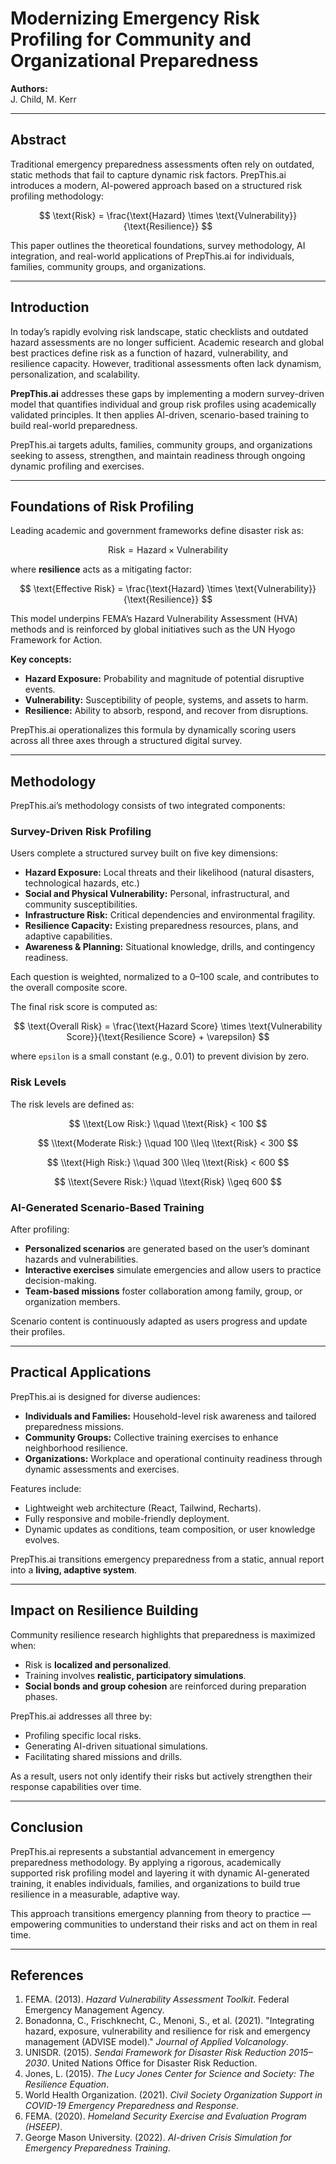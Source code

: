# Modernizing Emergency Risk Profiling for Community and Organizational Preparedness

**Authors:**  
J. Child, M. Kerr

---

## Abstract

Traditional emergency preparedness assessments often rely on outdated, static methods that fail to capture dynamic risk factors. PrepThis.ai introduces a modern, AI-powered approach based on a structured risk profiling methodology:

$$
\text{Risk} = \frac{\text{Hazard} \times \text{Vulnerability}}{\text{Resilience}}
$$

This paper outlines the theoretical foundations, survey methodology, AI integration, and real-world applications of PrepThis.ai for individuals, families, community groups, and organizations.

---

## Introduction

In today’s rapidly evolving risk landscape, static checklists and outdated hazard assessments are no longer sufficient. Academic research and global best practices define risk as a function of hazard, vulnerability, and resilience capacity. However, traditional assessments often lack dynamism, personalization, and scalability.

**PrepThis.ai** addresses these gaps by implementing a modern survey-driven model that quantifies individual and group risk profiles using academically validated principles. It then applies AI-driven, scenario-based training to build real-world preparedness.

PrepThis.ai targets adults, families, community groups, and organizations seeking to assess, strengthen, and maintain readiness through ongoing dynamic profiling and exercises.

---

## Foundations of Risk Profiling

Leading academic and government frameworks define disaster risk as:

$$
\text{Risk} = \text{Hazard} \times \text{Vulnerability}
$$

where **resilience** acts as a mitigating factor:

$$
\text{Effective Risk} = \frac{\text{Hazard} \times \text{Vulnerability}}{\text{Resilience}}
$$

This model underpins FEMA’s Hazard Vulnerability Assessment (HVA) methods and is reinforced by global initiatives such as the UN Hyogo Framework for Action.

**Key concepts:**
- **Hazard Exposure:** Probability and magnitude of potential disruptive events.
- **Vulnerability:** Susceptibility of people, systems, and assets to harm.
- **Resilience:** Ability to absorb, respond, and recover from disruptions.

PrepThis.ai operationalizes this formula by dynamically scoring users across all three axes through a structured digital survey.

---

## Methodology

PrepThis.ai’s methodology consists of two integrated components:

### Survey-Driven Risk Profiling

Users complete a structured survey built on five key dimensions:
- **Hazard Exposure:** Local threats and their likelihood (natural disasters, technological hazards, etc.)
- **Social and Physical Vulnerability:** Personal, infrastructural, and community susceptibilities.
- **Infrastructure Risk:** Critical dependencies and environmental fragility.
- **Resilience Capacity:** Existing preparedness resources, plans, and adaptive capabilities.
- **Awareness & Planning:** Situational knowledge, drills, and contingency readiness.

Each question is weighted, normalized to a 0–100 scale, and contributes to the overall composite score.

The final risk score is computed as:

$$
\text{Overall Risk} = \frac{\text{Hazard Score} \times \text{Vulnerability Score}}{\text{Resilience Score} + \varepsilon}
$$

where `epsilon` is a small constant (e.g., 0.01) to prevent division by zero.

### Risk Levels

The risk levels are defined as:

$$
\\text{Low Risk:} \\quad \\text{Risk} < 100
$$

$$
\\text{Moderate Risk:} \\quad 100 \\leq \\text{Risk} < 300
$$

$$
\\text{High Risk:} \\quad 300 \\leq \\text{Risk} < 600
$$

$$
\\text{Severe Risk:} \\quad \\text{Risk} \\geq 600
$$

### AI-Generated Scenario-Based Training

After profiling:
- **Personalized scenarios** are generated based on the user’s dominant hazards and vulnerabilities.
- **Interactive exercises** simulate emergencies and allow users to practice decision-making.
- **Team-based missions** foster collaboration among family, group, or organization members.

Scenario content is continuously adapted as users progress and update their profiles.

---

## Practical Applications

PrepThis.ai is designed for diverse audiences:
- **Individuals and Families:** Household-level risk awareness and tailored preparedness missions.
- **Community Groups:** Collective training exercises to enhance neighborhood resilience.
- **Organizations:** Workplace and operational continuity readiness through dynamic assessments and exercises.

Features include:
- Lightweight web architecture (React, Tailwind, Recharts).
- Fully responsive and mobile-friendly deployment.
- Dynamic updates as conditions, team composition, or user knowledge evolves.

PrepThis.ai transitions emergency preparedness from a static, annual report into a **living, adaptive system**.

---

## Impact on Resilience Building

Community resilience research highlights that preparedness is maximized when:
- Risk is **localized and personalized**.
- Training involves **realistic, participatory simulations**.
- **Social bonds and group cohesion** are reinforced during preparation phases.

PrepThis.ai addresses all three by:
- Profiling specific local risks.
- Generating AI-driven situational simulations.
- Facilitating shared missions and drills.

As a result, users not only identify their risks but actively strengthen their response capabilities over time.

---

## Conclusion

PrepThis.ai represents a substantial advancement in emergency preparedness methodology. By applying a rigorous, academically supported risk profiling model and layering it with dynamic AI-generated training, it enables individuals, families, and organizations to build true resilience in a measurable, adaptive way.

This approach transitions emergency planning from theory to practice — empowering communities to understand their risks and act on them in real time.

---

## References

1. FEMA. (2013). *Hazard Vulnerability Assessment Toolkit*. Federal Emergency Management Agency.  
2. Bonadonna, C., Frischknecht, C., Menoni, S., et al. (2021). "Integrating hazard, exposure, vulnerability and resilience for risk and emergency management (ADVISE model)." *Journal of Applied Volcanology*.  
3. UNISDR. (2015). *Sendai Framework for Disaster Risk Reduction 2015–2030*. United Nations Office for Disaster Risk Reduction.  
4. Jones, L. (2015). *The Lucy Jones Center for Science and Society: The Resilience Equation*.  
5. World Health Organization. (2021). *Civil Society Organization Support in COVID-19 Emergency Preparedness and Response*.  
6. FEMA. (2020). *Homeland Security Exercise and Evaluation Program (HSEEP)*.  
7. George Mason University. (2022). *AI-driven Crisis Simulation for Emergency Preparedness Training*.
